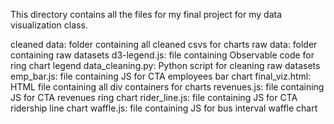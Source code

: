 This directory contains all the files for my final project for my 
data visualization class.

cleaned data: folder containing all cleaned csvs for charts
raw data: folder containing raw datasets
d3-legend.js: file containing Observable code for ring chart legend
data_cleaning.py: Python script for cleaning raw datasets
emp_bar.js: file containing JS for CTA employees bar chart
final_viz.html: HTML file containing all div containers for charts
revenues.js: file containing JS for CTA revenues ring chart
rider_line.js: file containing JS for CTA ridership line chart
waffle.js: file containing JS for bus interval waffle chart